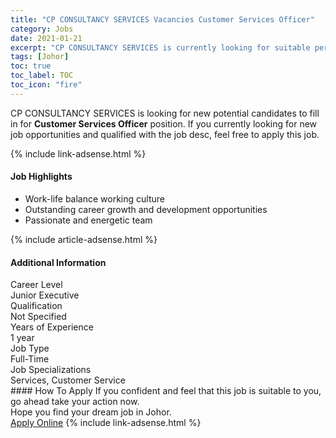 ```yaml
---
title: "CP CONSULTANCY SERVICES Vacancies Customer Services Officer" 
category: Jobs 
date: 2021-01-21 
excerpt: "CP CONSULTANCY SERVICES is currently looking for suitable person to fill in the Customer Services Officer which positioned at Johor" 
tags: [Johor] 
toc: true 
toc_label: TOC 
toc_icon: "fire" 
--- 
```


<p>CP CONSULTANCY SERVICES is looking for new potential candidates to fill in for <b>Customer Services Officer</b> position. If you currently looking for new job opportunities and qualified with the job desc, feel free to apply this job.
</p>{% include link-adsense.html %} 
<div><div><h4>Job Highlights</h4></div><div><ul><li><div><div><div><div></div></div></div><div><span>Work-life balance working culture</span></div></div></li><li><div><div><div><div></div></div></div><div><span>Outstanding career growth and development opportunities</span></div></div></li><li><div><div><div><div></div></div></div><div><span>Passionate and energetic team</span></div></div></li></ul></div></div> 
{% include article-adsense.html %} 
<div><div><h4>Additional Information</h4></div><div><div><div><div><div><div><div><span>Career Level</span></div><div><span>Junior Executive</span></div></div></div></div><div><div><div><div><span>Qualification</span></div><div><span>Not Specified</span></div></div></div></div><div><div><div><div><span>Years of Experience</span></div><div><span>1 year</span></div></div></div></div><div><div><div><div><span>Job Type</span></div><div><span>Full-Time</span></div></div></div></div><div><div><div><div><span>Job Specializations</span></div><div><span>Services, Customer Service</span></div></div></div></div></div></div></div></div> 
#### How To Apply 
If you confident and feel that this job is suitable to you, go ahead take your action now. <br/> 
Hope you find your dream job in Johor. <br/> 
<a href="https://www.jobstreet.com.my/en/job/customer-services-officer-4468104?jobId=jobstreet-my-job-4468104&sectionRank=12&token=0~10155215-c9ca-42c7-82b1-c98c6c8cd0b7&fr=SRP%20View%20In%20New%20Ta" class="btn btn--info" target="_blank" rel="nofollow noopenner">Apply Online</a> 
{% include link-adsense.html %} 